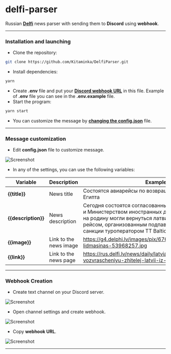 # delfi-parser
Russian [**Delfi**](https://rus.delfi.lv/) news parser with sending them to **Discord** using **webhook**.
___
### Installation and launching
- Clone the repository:
```bash
git clone https://github.com/Kitaminka/DelfiParser.git
```
- Install dependencies:
```bash
yarn
```
- Create **.env** file and put your [**Discord webhook URL**](#webhook-creation) in this file. Example of **.env** file you can see in the **.env.example** file.
- Start the program:
```bash
yarn start
```
- You can customize the message by [**changing the config.json**](#message-customization) file.
___
### Message customization
- Edit **config.json** file to customize message.

![Screenshot](https://i.imgur.com/MeUNPsz.png)

- In any of the settings, you can use the following variables:

| Variable            | Description            | Example value                                                                                                                                                                                                                                                       |
|---------------------|------------------------|---------------------------------------------------------------------------------------------------------------------------------------------------------------------------------------------------------------------------------------------------------------------|
| **{{title}}**       | News title             | Состоятся авиарейсы по возвращению жителей Латвии из Египта                                                                                                                                                                                                         |
| **{{description}}** | News description       | Сегодня состоятся согласованные Министерством сообщения и Министерством иностранных дел авиарейсы из Египта, чтобы на родину могли вернуться латвийцы, которые путешествовали рейсом, организованным подпавшим под антироссийские санкции туроператором TT Baltics. |
| **{{image}}**       | Link to the news image | https://g4.delphi.lv/images/pix/676x385/dSop4_NZRlQ/lidmasina-lidmasinas-53968257.jpg                                                                                                                                                                               |
| **{{link}}**        | Link to the news page  | https://rus.delfi.lv/news/daily/latvia/sostoyatsya-aviarejsy-po-vozvrascheniyu-zhitelej-latvii-iz-egipta.d?id=54123886                                                                                                                                              |
___
### Webhook Creation
- Create text channel on your Discord server.

![Screenshot](https://i.imgur.com/iVO3aYm.png)
- Open channel settings and create webhook.

![Screenshot](https://i.imgur.com/c6PGThG.png)
- Copy **webhook URL**.

![Screenshot](https://i.imgur.com/rTdUSZO.png)
___
